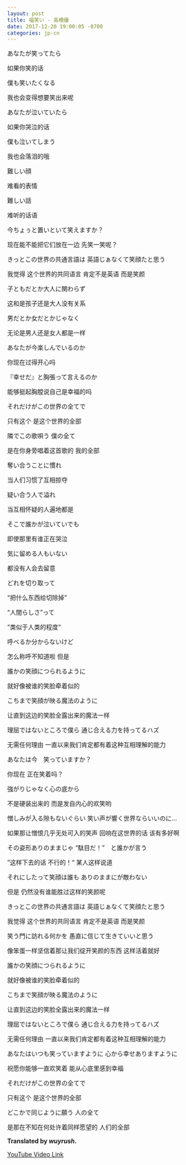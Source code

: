 ```yaml
---
layout: post
title: 福笑い - 高橋優
date: 2017-12-20 19:00:05 -0700
categories: jp-cn
---
```


あなたが笑ってたら

如果你笑的话

僕も笑いたくなる

我也会变得想要笑出来呢

あなたが泣いていたら

如果你哭泣的话

僕も泣いてしまう

我也会落泪的哦

難しい顔

难看的表情

難しい話

难听的话语

今ちょぅと置いといて笑えますか？

现在能不能把它们放在一边 先笑一笑呢？

きっとこの世界の共通言語は 英語じぁなくて笑顔たと思う

我觉得 这个世界的共同语言 肯定不是英语 而是笑颜

子ともだとか大人に関わらず

这和是孩子还是大人没有关系

男だとか女だとかじゃなく

无论是男人还是女人都是一样

あなたが今楽しんでいるのか

你现在过得开心吗	

『幸せだ』と胸張って言えるのか

能够挺起胸膛说自己是幸福的吗

それだけがこの世界の全てで

只有这个 是这个世界的全部

隣でこの歌唄う 僕の全て

是在你身旁唱着这首歌的 我的全部

奪い合うことに慣れ

当人们习惯了互相掠夺

疑い合う人で溢れ

当互相怀疑的人遍地都是

そこで誰かが泣いていでも

即使那里有谁正在哭泣

気に留める人もいない

都没有人会去留意

どれを切り取って

“把什么东西给切除掉”

“人間らしさ”って

“类似于人类的程度“

呼べるか分からないけど

怎么称呼不知道啦 但是

誰かの笑顔につられるように

就好像被谁的笑脸牵着似的

こちまで笑顔が映る魔法のように

让直到这边的笑脸全露出来的魔法一样

理屈ではないところで僕ら 通じ合える力を持ってるハズ

无需任何理由 一直以来我们肯定都有着这种互相理解的能力

あなたは今　笑っていますか？

你现在 正在笑着吗？

強がりじゃなく心の底から

不是硬装出来的 而是发自内心的欢笑哟

憎しみが入る隙もないぐらい 笑い声が響く世界ならいいのに…

如果那让憎恨几乎无处可入的笑声 回响在这世界的话 该有多好啊

その姿形ありのままじゃ	“駄目だ！”　と誰かが言う

”这样下去的话 不行的！“ 某人这样说道

それにしたって笑顔は誰も	ありのままにが敵わない

但是 仍然没有谁能胜过这样的笑颜呢

きっとこの世界の共通言語は	英語じぁなくて笑顔たと思う

我觉得 这个世界的共同语言 肯定不是英语 而是笑颜

笑う門に訪れる何かを	愚直に信じて生きていいと思う

像笨蛋一样坚信着那让我们绽开笑颜的东西 这样活着就好

誰かの笑顔につられるように

就好像被谁的笑脸牵着似的

こちまで笑顔が映る魔法のように

让直到这边的笑脸全露出来的魔法一样

理屈ではないところで僕ら	通じ合える力を持ってるハズ

无需任何理由 一直以来我们肯定都有着这种互相理解的能力

あなたはいつも笑っていますように 心から幸せありますように

祝愿你能够一直欢笑着 能从心底里感到幸福

それだけがこの世界の全てで

只有这个 是这个世界的全部

どこかで同じように願う 人の全て

是那在不知在何处许着同样愿望的 人们的全部

**Translated by *wuyrush*.**

[YouTube Video Link](https://www.youtube.com/watch?v=uUT0CLa6KWo)
